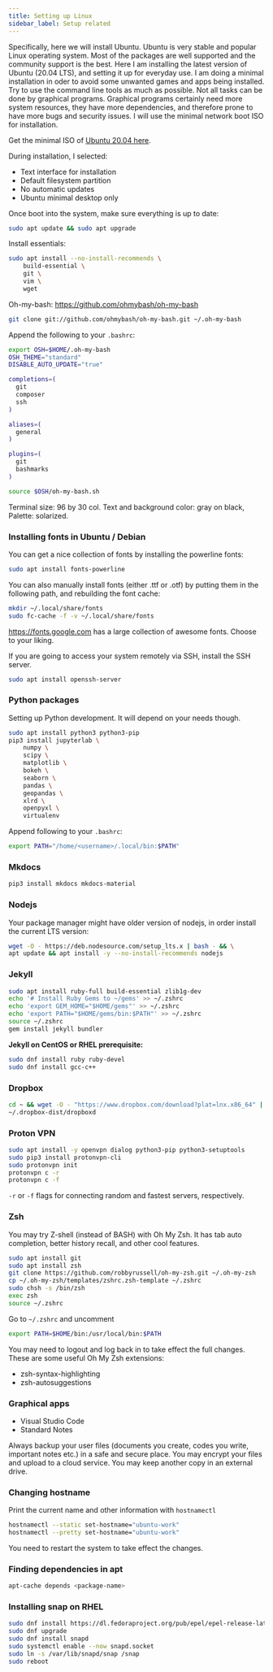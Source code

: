 ```yaml
---
title: Setting up Linux
sidebar_label: Setup related
---
```


Specifically, here we will install Ubuntu. Ubuntu is very stable and popular
Linux operating system. Most of the packages are well supported and the
community support is the best. Here I am installing the latest version of Ubuntu
(20.04 LTS), and setting it up for everyday use. I am doing a minimal
installation in oder to avoid some unwanted games and apps being installed. Try
to use the command line tools as much as possible. Not all tasks can be done by
graphical programs. Graphical programs certainly need more system resources,
they have more dependencies, and therefore prone to have more bugs and security
issues. I will use the minimal network boot ISO for installation.

Get the minimal ISO of [Ubuntu 20.04 here](
http://archive.ubuntu.com/ubuntu/dists/focal/main/installer-amd64/current/legacy-images/netboot/mini.iso).

During installation, I selected:

- Text interface for installation
- Default filesystem partition
- No automatic updates
- Ubuntu minimal desktop only

Once boot into the system, make sure everything is up to date:
```bash
sudo apt update && sudo apt upgrade
```

Install essentials:
```bash
sudo apt install --no-install-recommends \
    build-essential \
    git \
    vim \
    wget
```

Oh-my-bash: <https://github.com/ohmybash/oh-my-bash>
```bash
git clone git://github.com/ohmybash/oh-my-bash.git ~/.oh-my-bash
```

Append the following to your `.bashrc`:
```bash
export OSH=$HOME/.oh-my-bash
OSH_THEME="standard"
DISABLE_AUTO_UPDATE="true"

completions=(
  git
  composer
  ssh
)

aliases=(
  general
)

plugins=(
  git
  bashmarks
)

source $OSH/oh-my-bash.sh
```

Terminal size: 96 by 30 col. Text and background color: gray on black, Palette:
solarized.

### Installing fonts in Ubuntu / Debian

You can get a nice collection of fonts by installing the powerline fonts:
```bash
sudo apt install fonts-powerline
```

You can also manually install fonts (either .ttf or .otf) by putting them in the
following path, and rebuilding the font cache:
```bash
mkdir ~/.local/share/fonts
sudo fc-cache -f -v ~/.local/share/fonts
```
<https://fonts.google.com> has a large collection of awesome fonts. Choose to
your liking.

If you are going to access your system remotely via SSH, install the SSH server.
```bash
sudo apt install openssh-server
```

### Python packages
Setting up Python development. It will depend on your needs though.
```bash
sudo apt install python3 python3-pip
pip3 install jupyterlab \
    numpy \
    scipy \
    matplotlib \
    bokeh \
    seaborn \
    pandas \
    geopandas \
    xlrd \
    openpyxl \
    virtualenv
```

Append following to your `.bashrc`:
```bash
export PATH="/home/<username>/.local/bin:$PATH"
```

### Mkdocs
```bash
pip3 install mkdocs mkdocs-material
```

### Nodejs
Your package manager might have older version of nodejs, in order install the
current LTS version:
```bash
wget -O - https://deb.nodesource.com/setup_lts.x | bash - && \
apt update && apt install -y --no-install-recommends nodejs
```

### Jekyll
```bash
sudo apt install ruby-full build-essential zlib1g-dev
echo '# Install Ruby Gems to ~/gems' >> ~/.zshrc
echo 'export GEM_HOME="$HOME/gems"' >> ~/.zshrc
echo 'export PATH="$HOME/gems/bin:$PATH"' >> ~/.zshrc
source ~/.zshrc
gem install jekyll bundler
```

**Jekyll on CentOS or RHEL prerequisite:**
```bash
sudo dnf install ruby ruby-devel
sudo dnf install gcc-c++
```

### Dropbox
```bash
cd ~ && wget -O - "https://www.dropbox.com/download?plat=lnx.x86_64" | tar xzf -
~/.dropbox-dist/dropboxd
```

### Proton VPN
```bash
sudo apt install -y openvpn dialog python3-pip python3-setuptools
sudo pip3 install protonvpn-cli
sudo protonvpn init
protonvpn c -r
protonvpn c -f
```
`-r` or `-f` flags for connecting random and fastest servers, respectively.

### Zsh

You may try Z-shell (instead of BASH) with Oh My Zsh. It has tab auto
completion, better history recall, and other cool features.
```bash
sudo apt install git
sudo apt install zsh
git clone https://github.com/robbyrussell/oh-my-zsh.git ~/.oh-my-zsh
cp ~/.oh-my-zsh/templates/zshrc.zsh-template ~/.zshrc
sudo chsh -s /bin/zsh
exec zsh
source ~/.zshrc
```

Go to `~/.zshrc` and uncomment
```bash
export PATH=$HOME/bin:/usr/local/bin:$PATH
```
You may need to logout and log back in to take effect the full changes. These
are some useful Oh My Zsh extensions:

- zsh-syntax-highlighting
- zsh-autosuggestions

### Graphical apps

- Visual Studio Code
- Standard Notes

Always backup your user files (documents you create, codes you write, important
notes etc.) in a safe and secure place. You may encrypt your files and upload to
a cloud service. You may keep another copy in an external drive.

### Changing hostname
Print the current name and other information with `hostnamectl`
```bash
hostnamectl --static set-hostname="ubuntu-work"
hostnamectl --pretty set-hostname="ubuntu-work"
```
You need to restart the system to take effect the changes.

### Finding dependencies in apt
```bash
apt-cache depends <package-name>
```

### Installing snap on RHEL
```bash
sudo dnf install https://dl.fedoraproject.org/pub/epel/epel-release-latest-8.noarch.rpm
sudo dnf upgrade
sudo dnf install snapd
sudo systemctl enable --now snapd.socket
sudo ln -s /var/lib/snapd/snap /snap
sudo reboot
```
